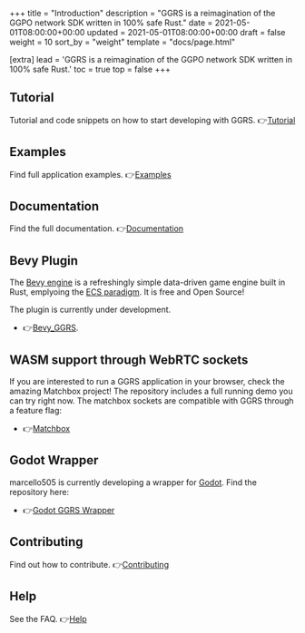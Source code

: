+++
title = "Introduction"
description = "GGRS is a reimagination of the GGPO network SDK written in 100% safe Rust."
date = 2021-05-01T08:00:00+00:00
updated = 2021-05-01T08:00:00+00:00
draft = false
weight = 10
sort_by = "weight"
template = "docs/page.html"

[extra]
lead = 'GGRS is a reimagination of the GGPO network SDK written in 100% safe Rust.'
toc = true
top = false
+++

## Tutorial

Tutorial and code snippets on how to start developing with GGRS. 👉[Tutorial](../../tutorial/setup/)

## Examples

Find full application examples. 👉[Examples](https://github.com/gschup/ggrs/tree/main/examples)

## Documentation

Find the full documentation. 👉[Documentation](https://docs.rs/ggrs/newest/ggrs/)

## Bevy Plugin

The [Bevy engine](https://bevyengine.org/) is a refreshingly simple data-driven game engine built in Rust, emplyoing the
[ECS paradigm](https://en.wikipedia.org/wiki/Entity_component_system). It is free and Open Source!

The plugin is currently under development.

- 👉[Bevy_GGRS](https://github.com/gschup/bevy_ggrs).

## WASM support through WebRTC sockets

If you are interested to run a GGRS application in your browser, check the amazing Matchbox project! The repository includes a full running demo you can try right now.
The matchbox sockets are compatible with GGRS through a feature flag:

- 👉[Matchbox](https://github.com/johanhelsing/matchbox)

## Godot Wrapper

marcello505 is currently developing a wrapper for [Godot](https://godotengine.org/). Find the repository here:

- 👉[Godot GGRS Wrapper](https://github.com/marcello505/godot-ggrs-wrapper)

## Contributing

Find out how to contribute. 👉[Contributing](../../contributing/how-to-contribute/)

## Help

See the FAQ. 👉[Help](../../help/faq/)
